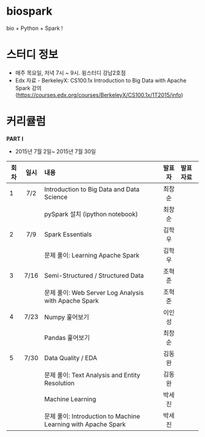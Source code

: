 # biospark
bio + Python + Spark !


# 스터디 정보 
* 매주 목요일, 저녁 7시 ~ 9시. 윙스터디 강남2호점
* Edx 자료 - BerkeleyX: CS100.1x Introduction to Big Data with Apache Spark 
강의 (https://courses.edx.org/courses/BerkeleyX/CS100.1x/1T2015/info)  

# 커리큘럼
<b>PART I</b>
* 2015년 7월 2일~ 2015년 7월 30일  

| 회차  | 일시   | 내용                                  | 발표자  |              발표자료                    |
| ----- |:------:| :-------------------------------------|:-------:|:---------------------------------------- |
| 1 |7/2|Introduction to Big Data and Data Science|최창순|                |
|   |    |pySpark 설치 (ipython notebook)   |최창순|                |
| 2 |7/9 |Spark Essentials                  |김학우 |                                          |
|   |    |문제 풀이: Learning Apache Spark | 김학우  |                                         |
| 3 |7/16|Semi-Structured / Structured Data | 조혁준 |        |
|   |    |문제 풀이: Web Server Log Analysis with Apache Spark | 조혁준 |     |
| 4 |7/23|Numpy 훑어보기  | 이인성 |   |
|   |    |Pandas 훑어보기| 최창순 |   |
| 5 |7/30|Data Quality / EDA | 김동완  |   |
|   |    |문제 풀이: Text Analysis and Entity Resolution | 김동완 |   |
|   |    |Machine Learning |박세진   |   |
|   |    | 문제 풀이: Introduction to Machine Learning with Apache Spark | 박세진| |
